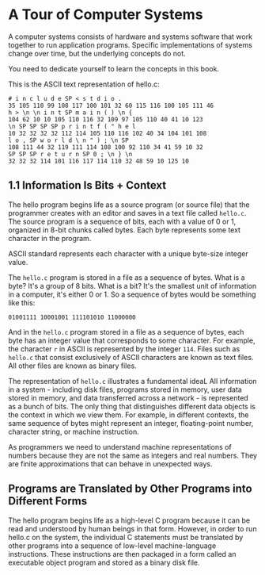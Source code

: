 # A Tour of Computer Systems

A computer systems consists of hardware and systems software that work together
to run application programs. Specific implementations of systems change over
time, but the underlying concepts do not.

You need to dedicate yourself to learn the concepts in this book.

This is the ASCII text representation of hello.c:

```text
# i n c l u d e SP < s t d i o .
35 105 110 99 108 117 100 101 32 60 115 116 100 105 111 46
h > \n \n i n t SP m a i n ( ) \n {
104 62 10 10 105 110 116 32 109 97 105 110 40 41 10 123
\n SP SP SP SP p r i n t f ( " h e l
10 32 32 32 32 112 114 105 110 116 102 40 34 104 101 108
l o , SP w o r l d \ n " ) ; \n SP
108 111 44 32 119 111 114 108 100 92 110 34 41 59 10 32
SP SP SP r e t u r n SP 0 ; \n } \n
32 32 32 114 101 116 117 114 110 32 48 59 10 125 10
```

## 1.1 Information Is Bits + Context

The hello program begins life as a source program (or source file) that the
programmer creates with an editor and saves in a text file called `hello.c`. The
source program is a sequence of bits, each with a value of 0 or 1, organized in
8-bit chunks called bytes. Each byte represents some text character in the
program.

ASCII standard represents each character with a unique byte-size integer value.

The `hello.c` program is stored in a file as a sequence of bytes. What is a
byte? It's a group of 8 bits. What is a bit? It's the smallest unit of
information in a computer, it's either 0 or 1. So a sequence of bytes would be
something like this:

```text
01001111 10001001 111101010 11000000
```

And in the `hello.c` program stored in a file as a sequence of bytes, each byte
has an integer value that corresponds to some character. For example, the
character `r` in ASCII is represented by the integer `114`. Files such as
`hello.c` that consist exclusively of ASCII characters are known as text files.
All other files are known as binary files.

The representation of `hello.c` illustrates a fundamental ideaL All information
in a system - including disk files, programs stored in memory, user data stored
in memory, and data transferred across a network - is represented as a bunch of
bits. The only thing that distinguishes different data objects is the context in
which we view them. For example, in different contexts, the same sequence of
bytes might represent an integer, floating-point number, character string, or
machine instruction.

As programmers we need to understand machine representations of numbers because
they are not the same as integers and real numbers. They are finite
approximations that can behave in unexpected ways.

## Programs are Translated by Other Programs into Different Forms

The hello program begins life as a high-level C program because it can be read
and understood by human beings in that form. However, in order to run hello.c on
the system, the individual C statements must be translated by other programs
into a sequence of low-level machine-language instructions. These instructions
are then packaged in a form called an executable object program and stored as a
binary disk file.